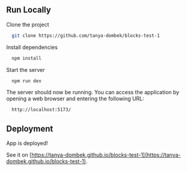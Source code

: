 ## Run Locally

Clone the project

```bash
  git clone https://github.com/tanya-dombek/blocks-test-1
```

Install dependencies

```bash
  npm install
```

Start the server

```bash
  npm run dev
```

The server should now be running. You can access the application by opening a web browser and entering the following URL:

```bash
  http://localhost:5173/
```
## Deployment

App is deployed!

See it on [https://tanya-dombek.github.io/blocks-test-1](https://tanya-dombek.github.io/blocks-test-1).
